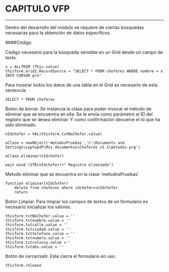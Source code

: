 # CAPITULO  VFP
----------
Dentro del desarrollo del módulo se requiere de ciertas búsquedas necesarias para la obtención de datos específicos. 

####Código

Código necesario para la búsqueda sensible en un Grid desde un campo de texto.
```vfp 
x = ALLTRIM (This.value)
thisform.Grid1.RecordSource = "SELECT * FROM choferes WHERE nombre = x INTO CURSOR pro"
```
Para mostrar todos los datos de una tabla en el Grid es necesario de esta sentencia: 
```vfp
SELECT * FROM choferes 
```
Botón de borrar. Se instancia la clase para poder invocar el método de eliminar que se encuentra en ella. Se le envía como parámetro el ID del registro que se desea eliminar. Y como confirmación devuelve el Id que ha sido eliminado. 
```vfp
nIdchofer = VAL(thisform.txtNoChofer.value)

oClase = newObject('metodosPruebas','C:\Documents and Settings\LaptopXP\Mis documentos\Choferes v1.1\metodos.prg')

oClase.eliminar(nIdchofer)

wait wind (STR(nIdchofer)+" Registro eliminado")
```
Método eliminar que se encuentra en la clase 'métodosPruebas'.
```vfp
function eliminar(nIdchofer)
	delete from choferes where idchofer==nIdchofer		
	return
```
Botón Limpiar. Para limpiar los campos de textos de un formulario es necesario inicializar los valores. 
```vfp
thisform.txtNoChofer.value = ''
thisform.txtnombre.value = ''
thisform.txtcalle.value = ''
thisform.txtciudad.value = ''
thisform.txttelefono.value = '' 
thisform.txtnumero.value = ''
thisform.txtcolonia.value =''
thisform.txtobs.value = ''
```
Botón de cerrar/salir. Este cierra el formulario en uso. 
```vfp
thisform.release
